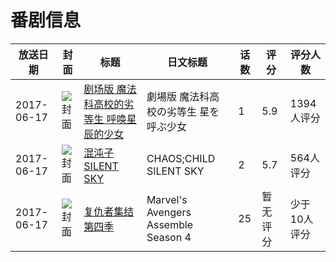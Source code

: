 # 番剧信息

|放送日期|封面|标题|日文标题|话数|评分|评分人数|
|---|---|---|---|---|---|---|
|2017-06-17|![封面](https://lain.bgm.tv/pic/cover/c/56/cb/172494_i07EO.jpg)|[剧场版 魔法科高校的劣等生 呼唤星辰的少女](https://bangumi.tv/subject/172494)|劇場版 魔法科高校の劣等生 星を呼ぶ少女|1|5.9|1394人评分|
|2017-06-17|![封面](https://lain.bgm.tv/pic/cover/c/a1/c7/212221_QW3HU.jpg)|[混沌子 SILENT SKY](https://bangumi.tv/subject/212221)|CHAOS;CHILD SILENT SKY|2|5.7|564人评分|
|2017-06-17|![封面](https://lain.bgm.tv/pic/cover/c/17/f6/226719_sIL55.jpg)|[复仇者集结 第四季](https://bangumi.tv/subject/226719)|Marvel's Avengers Assemble Season 4|25|暂无评分|少于10人评分|
